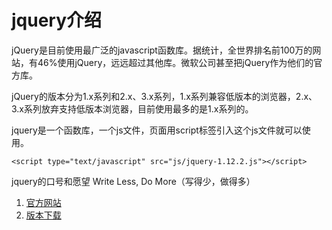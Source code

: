 # jquery介绍
jQuery是目前使用最广泛的javascript函数库。据统计，全世界排名前100万的网站，有46%使用jQuery，远远超过其他库。微软公司甚至把jQuery作为他们的官方库。

jQuery的版本分为1.x系列和2.x、3.x系列，1.x系列兼容低版本的浏览器，2.x、3.x系列放弃支持低版本浏览器，目前使用最多的是1.x系列的。

jquery是一个函数库，一个js文件，页面用script标签引入这个js文件就可以使用。

`<script type="text/javascript" src="js/jquery-1.12.2.js"></script>`

jquery的口号和愿望 Write Less, Do More（写得少，做得多）

1. [官方网站](http://jquery.com/)
2. [版本下载](https://code.jquery.com/)